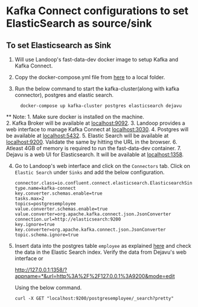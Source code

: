 # Kafka Connect configurations to set ElasticSearch as source/sink

## To set Elasticsearch as Sink
1. Will use Landoop's fast-data-dev docker image to setup Kafka and Kafka Connect.
2. Copy the docker-compose.yml file from [here]() to a local folder.
3. Run the below command to start the kafka-cluster(along with kafka connector), postgres and elastic search.

         docker-compose up kafka-cluster postgres elasticsearch dejavu

** Note:  1. Make sure docker is installed on the machine.                                                   
          2. Kafka Broker will be available at [localhost:9092](localhost:9092).
          3. Landoop provides a web interface to manage Kafka Connect at [localhost:3030](localhost:3030).
          4. Postgres will be available at [localhost:5432](localhost:5432).
          5. Elastic Search will be available at [localhost:9200](localhost:9200). Validate the same by hitting the URL in the browser.
          6. Atleast 4GB of memory is required to run the fast-data-dev container.
          7. Dejavu is a web UI for Elasticsearch. It will be available at [localhost:1358](localhost:1358).
          
4. Go to Landoop's web interface and click on the `Connectors` tab. Click on `Elastic Search` under `Sinks` and add the below configuration.

       connector.class=io.confluent.connect.elasticsearch.ElasticsearchSinkConnector
       type.name=kafka-connect
       key.converter.schemas.enable=true
       tasks.max=2
       topics=postgresemployee
       value.converter.schemas.enable=true
       value.converter=org.apache.kafka.connect.json.JsonConverter
       connection.url=http://elasticsearch:9200
       key.ignore=true
       key.converter=org.apache.kafka.connect.json.JsonConverter
       topic.schema.ignore=true

5. Insert data into the postgres table `employee` as explained [here]() and check the data in the Elastic Search index. Verify the data from 
   Dejavu's web interface or 

      http://127.0.0.1:1358/?appname=*&url=http%3A%2F%2F127.0.0.1%3A9200&mode=edit

   Using the below command.

       curl -X GET "localhost:9200/postgresemployee/_search?pretty"